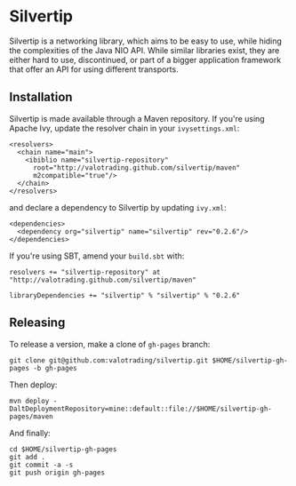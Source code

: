 Silvertip
=========

Silvertip is a networking library, which aims to be easy to use, while hiding
the complexities of the Java NIO API. While similar libraries exist, they are
either hard to use, discontinued, or part of a bigger application framework
that offer an API for using different transports.

Installation
------------

Silvertip is made available through a Maven repository. If you're using Apache
Ivy, update the resolver chain in your `ivysettings.xml`:

    <resolvers>
      <chain name="main">
        <ibiblio name="silvertip-repository"
          root="http://valotrading.github.com/silvertip/maven"
          m2compatible="true"/>
      </chain>
    </resolvers>

and declare a dependency to Silvertip by updating `ivy.xml`:

    <dependencies>
      <dependency org="silvertip" name="silvertip" rev="0.2.6"/>
    </dependencies>

If you're using SBT, amend your `build.sbt` with:

    resolvers += "silvertip-repository" at "http://valotrading.github.com/silvertip/maven"

    libraryDependencies += "silvertip" % "silvertip" % "0.2.6"

Releasing
---------

To release a version, make a clone of `gh-pages` branch:

    git clone git@github.com:valotrading/silvertip.git $HOME/silvertip-gh-pages -b gh-pages

Then deploy:

    mvn deploy -DaltDeploymentRepository=mine::default::file://$HOME/silvertip-gh-pages/maven

And finally:
 
    cd $HOME/silvertip-gh-pages
    git add .
    git commit -a -s
    git push origin gh-pages
